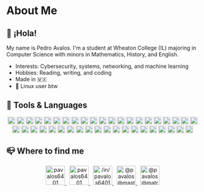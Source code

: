 # About Me

## 👋 ¡Hola!

My name is Pedro Avalos. I'm a student at Wheaton College (IL) majoring
in Computer Science with minors in Mathematics, History, and English.

- Interests: Cybersecurity, systems, networking, and machine learning
- Hobbies: Reading, writing, and coding
- Made in 🇲🇽
- 🐧 Linux user btw

## 🚀 Tools & Languages

<div align="center" width="50">

<img alt="linux" width="20" src="https://simpleicons.vercel.app/linux/FCC624" />
<img alt="opensuse" width="20" src="https://simpleicons.vercel.app/opensuse/73BA25" />
<img alt="fedora" width="20" src="https://simpleicons.vercel.app/fedora/51A2DA" />
<img alt="centos" width="20" src="https://simpleicons.vercel.app/centos/A14F8C" />
<img alt="redhat" width="20" src="https://simpleicons.vercel.app/redhat/EE0000" />
<img alt="kde" width="20" src="https://simpleicons.vercel.app/kde/1D99F3" />
<img alt="gnome" width="20" src="https://simpleicons.vercel.app/gnome/4A86CF" />
<img alt="dwm" width="20" src="https://simpleicons.vercel.app/dwm/1177AA" />

<img alt="neovim" width="20" src="https://simpleicons.vercel.app/neovim/57A143" />
<img alt="vim" width="20" src="https://simpleicons.vercel.app/vim/019733" />
<img alt="emacs" width="20" src="https://simpleicons.vercel.app/gnuemacs/7F5AB6" />
<img alt="vscodium" width="20" src="https://simpleicons.vercel.app/vscodium/2F80ED" />
<img alt="vscode" width="20" src="https://simpleicons.vercel.app/visualstudiocode/007ACC" />
<img alt="androidstudio" width="20" src="https://simpleicons.vercel.app/androidstudio/3DDC84" />
<img alt="intellij" width="20" src="https://simpleicons.vercel.app/intellijidea/000000" />
<img alt="pycharm" width="20" src="https://simpleicons.vercel.app/pycharm/000000" />

<img alt="git" width="20" src="https://simpleicons.vercel.app/git/F05032" />
<img alt="gitlab" width="20" src="https://simpleicons.vercel.app/gitlab/FC6D26" />
<picture>
<source media="(prefers-color-scheme: dark)" srcset="https://simpleicons.vercel.app/github/E6EDF3">
<source media="(prefers-color-scheme: light)" srcset="https://simpleicons.vercel.app/github/181717">
<img alt="github" width="20" src="https://simpleicons.vercel.app/github/E6EDF3" />
</picture>
<img alt="bitbucket" width="20" src="https://simpleicons.vercel.app/bitbucket/0052CC" />
<img alt="azure" width="20" src="https://simpleicons.vercel.app/azuredevops/0078D7" />

<img alt="bash" width="20" src="https://simpleicons.vercel.app/gnubash/4EAA25" />
<img alt="c" width="20" src="https://simpleicons.vercel.app/c/A8B9CC" />
<img alt="python" width="20" src="https://simpleicons.vercel.app/python/3776AB" />
<img alt="java" width="20" src="https://simpleicons.vercel.app/openjdk/FFFFFF" />
<img alt="c#" width="20" src="https://simpleicons.vercel.app/csharp/239120" />
<img alt="ruby" width="20" src="https://simpleicons.vercel.app/ruby/cc342d" />
<img alt="delphi" width="20" src="https://simpleicons.vercel.app/delphi/EE1F35" />
<img alt="mysql" width="20" src="https://simpleicons.vercel.app/mysql/4479A1" />
<img alt="mssql" width="20" src="https://simpleicons.vercel.app/microsoftsqlserver/CC2927" />
<img alt="markdown" width="20" src="https://simpleicons.vercel.app/markdown/000000" />
<img alt="latex" width="20" src="https://simpleicons.vercel.app/latex/008080" />

<img alt="ansible" width="20" src="https://simpleicons.vercel.app/ansible/EE0000" />
<img alt="saltstack" width="20" src="https://simpleicons.vercel.app/saltproject/57BCAD" />
<img alt="jupyter" width="20" src="https://simpleicons.vercel.app/jupyter/F37626" />
<img alt="pytest" width="20" src="https://simpleicons.vercel.app/pytest/0A9EDC" />
<img alt="flask" width="20" src="https://simpleicons.vercel.app/flask/000000" />
<img alt="django" width="20" src="https://simpleicons.vercel.app/django/092E20" />
<img alt="tensorflow" width="20" src="https://simpleicons.vercel.app/tensorflow/FF6F00" />
<img alt="scikit-learn" width="20" src="https://simpleicons.vercel.app/scikitlearn/F7931E" />
<img alt="numpy" width="20" src="https://simpleicons.vercel.app/numpy/013243" />
</div>

## 📪 Where to find me

<div align="center" width="50">
<a href="https://www.gitlab.com/pavalos6401/">
<img alt="pavalos6401" width="50" src="https://simpleicons.vercel.app/gitlab/FC6D26" />
</a>
&nbsp;
<a href="https://www.github.com/pavalos6401/">
<picture>
<source media="(prefers-color-scheme: dark)" srcset="https://simpleicons.vercel.app/github/E6EDF3">
<source media="(prefers-color-scheme: light)" srcset="https://simpleicons.vercel.app/github/181717">
<img alt="pavalos6401" width="50" src="https://simpleicons.vercel.app/github/E6EDF3" />
</picture>
</a>
&nbsp;
<a href="https://www.linkedin.com/in/pavalos6401/">
<img alt="/in/pavalos6401" width="50" src="https://simpleicons.vercel.app/linkedin/0A66C2" />
</a>
&nbsp;
<a href="https://mastodon.social/@pavalos">
<img alt="@pavalos@mastodon.social" width="50" src="https://simpleicons.vercel.app/mastodon/6364FF" />
</a>
&nbsp;
<a href="https://matrix.to/#/@pavalos:matrix.org">
<picture>
<source media="(prefers-color-scheme: dark)" srcset="https://simpleicons.vercel.app/matrix/FFFFFF">
<source media="(prefers-color-scheme: light)" srcset="https://simpleicons.vercel.app/matrix/000000">
<img alt="@pavalos@matrix.org" width="50" src="https://simpleicons.vercel.app/matrix/FFFFFF" />
</picture>
</a>
</div>